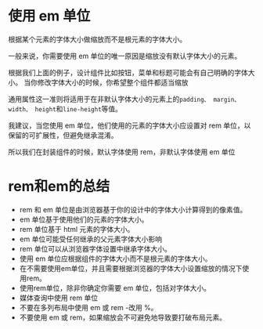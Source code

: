 # 使用 em 单位

根据某个元素的字体大小做缩放而不是根元素的字体大小。

一般来说，你需要使用 em 单位的唯一原因是缩放没有默认字体大小的元素。

根据我们上面的例子，设计组件比如按钮，菜单和标题可能会有自己明确的字体大小。 当你修改字体大小的时候，你希望整个组件都适当缩放

通用属性这一准则将适用于在非默认字体大小的元素上的`padding、 margin、 width、 height`和`line-height`等值。

我建议，当您使用 em 单位，他们使用的元素的字体大小应设置对 rem 单位，以保留的可扩展性，但避免继承混淆。

所以我们在封装组件的时候，默认字体使用 rem，非默认字体使用 em 单位

# rem和em的总结

- rem 和 em 单位是由浏览器基于你的设计中的字体大小计算得到的像素值。
- em 单位基于使用他们的元素的字体大小。
- rem 单位基于 html 元素的字体大小。
- em 单位可能受任何继承的父元素字体大小影响
- rem 单位可以从浏览器字体设置中继承字体大小。
- 使用 em 单位应根据组件的字体大小而不是根元素的字体大小。
- 在不需要使用em单位，并且需要根据浏览器的字体大小设置缩放的情况下使用rem。
- 使用rem单位，除非你确定你需要 em 单位，包括对字体大小。
- 媒体查询中使用 rem 单位
- 不要在多列布局中使用 em 或 rem -改用 %。
- 不要使用 em 或 rem，如果缩放会不可避免地导致要打破布局元素。